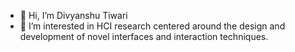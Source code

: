 - 👋 Hi, I’m Divyanshu Tiwari
- 👀 I’m interested in HCI research centered around the design and development of novel interfaces and interaction techniques. 

<!---
divyanshuTiwari33/divyanshuTiwari33 is a ✨ special ✨ repository because its `README.md` (this file) appears on your GitHub profile.
You can click the Preview link to take a look at your changes.
--->
